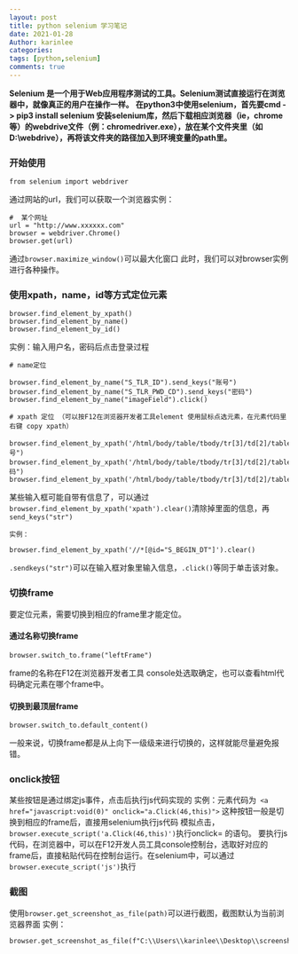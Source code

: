 ```yaml
---
layout: post
title: python selenium 学习笔记
date: 2021-01-28
Author: karinlee
categories: 
tags: [python,selenium]
comments: true
---
```

**Selenium 是一个用于Web应用程序测试的工具。Selenium测试直接运行在浏览器中，就像真正的用户在操作一样。**
**在python3中使用selenium，首先要cmd -> pip3 install selenium 安装selenium库，然后下载相应浏览器（ie，chrome等）的webdrive文件（例：chromedriver.exe），放在某个文件夹里（如D:\webdrive），再将该文件夹的路径加入到环境变量的path里。**
### 开始使用
```
from selenium import webdriver
```
通过网站的url，我们可以获取一个浏览器实例：
```
#  某个网址
url = "http://www.xxxxxx.com"
browser = webdriver.Chrome()
browser.get(url)
```
通过`browser.maximize_window()`可以最大化窗口
此时，我们可以对browser实例进行各种操作。
### 使用xpath，name，id等方式定位元素
```
browser.find_element_by_xpath()
browser.find_element_by_name()
browser.find_element_by_id()
```
实例：输入用户名，密码后点击登录过程
```
# name定位

browser.find_element_by_name("S_TLR_ID").send_keys("账号")
browser.find_element_by_name("S_TLR_PWD_CD").send_keys("密码")
browser.find_element_by_name("imageField").click()

# xpath 定位 （可以按F12在浏览器开发者工具element 使用鼠标点选元素，在元素代码里右键 copy xpath）

browser.find_element_by_xpath('/html/body/table/tbody/tr[3]/td[2]/table[1]/tbody/tr[1]/td[2]/div/input').send_keys("账号")
browser.find_element_by_xpath('/html/body/table/tbody/tr[3]/td[2]/table[1]/tbody/tr[2]/td[2]/div/input').send_keys("密码")
browser.find_element_by_xpath('/html/body/table/tbody/tr[3]/td[2]/table[1]/tbody/tr[3]/td/input').click()

```
某些输入框可能自带有信息了，可以通过`browser.find_element_by_xpath('xpath').clear()`清除掉里面的信息，再`send_keys("str")`
```
实例：

browser.find_element_by_xpath('//*[@id="S_BEGIN_DT"]').clear()
```
`.sendkeys("str")`可以在输入框对象里输入信息，`.click()`等同于单击该对象。
### 切换frame
要定位元素，需要切换到相应的frame里才能定位。
#### 通过名称切换frame
```
browser.switch_to.frame("leftFrame")
```
frame的名称在F12在浏览器开发者工具 console处选取确定，也可以查看html代码确定元素在哪个frame中。
#### 切换到最顶层frame
```
browser.switch_to.default_content()
```
一般来说，切换frame都是从上向下一级级来进行切换的，这样就能尽量避免报错。
### onclick按钮
某些按钮是通过绑定js事件，点击后执行js代码实现的
实例：元素代码为` <a href="javascript:void(0)" onclick="a.Click(46,this)">`
这种按钮一般是切换到相应的frame后，直接用selenium执行js代码 模拟点击，`browser.execute_script('a.Click(46,this)')`执行onclick= 的语句。
要执行js代码，在浏览器中，可以在F12开发人员工具console控制台，选取好对应的frame后，直接粘贴代码在控制台运行。在selenium中，可以通过`browser.execute_script('js')`执行
### 截图
使用`browser.get_screenshot_as_file(path)`可以进行截图，截图默认为当前浏览器界面
实例：
```
browser.get_screenshot_as_file(f"C:\\Users\\karinlee\\Desktop\\screenshot_yd\\picturename.png")
```
